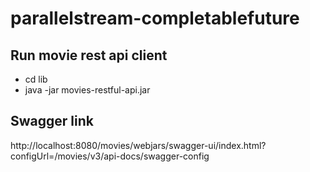 # parallelstream-completablefuture

## Run movie rest api client
- cd lib
-  java -jar movies-restful-api.jar

## Swagger link
http://localhost:8080/movies/webjars/swagger-ui/index.html?configUrl=/movies/v3/api-docs/swagger-config
